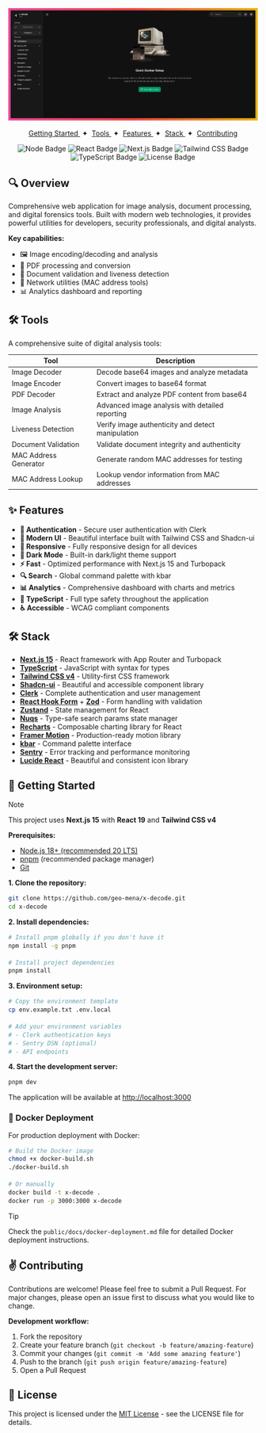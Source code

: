 <div align="center">
<img src="public/images/banner.png">
<p></p>
</div>

<div align="center">
    <a href="#-getting-started">
        Getting Started
    </a>
    <span>&nbsp;✦&nbsp;</span>
    <a href="#-tools">
        Tools
    </a>
    <span>&nbsp;✦&nbsp;</span>
    <a href="#-features">
        Features
    </a>
    <span>&nbsp;✦&nbsp;</span>
    <a href="#%EF%B8%8F-stack">
        Stack
    </a>
    <span>&nbsp;✦&nbsp;</span>
    <a href="#%EF%B8%8F-contributing">
        Contributing
    </a>
</div>

</p>

<div align="center">

![Node Badge](https://shields.io/badge/Node-22.17.0-339933?logo=node.js)
![React Badge](https://shields.io/badge/React-19.0.0-61DAFB?logo=react)
![Next.js Badge](https://shields.io/badge/Next.js-15.0.0-000000?logo=next.js)
![Tailwind CSS Badge](https://shields.io/badge/Tailwind%20CSS-4.0.0-06B6D4?logo=tailwind-css)
![TypeScript Badge](https://shields.io/badge/TypeScript-5.0.0-3178C6?logo=typescript)
![License Badge](https://shields.io/badge/License-MIT-green.svg)

</div>

## 🔍 Overview

 Comprehensive web application for image analysis, document processing, and digital forensics tools. Built with modern web technologies, it provides powerful utilities for developers, security professionals, and digital analysts.

**Key capabilities:**
- 🖼️ Image encoding/decoding and analysis
- 📄 PDF processing and conversion
- 🔐 Document validation and liveness detection
- 🔧 Network utilities (MAC address tools)
- 📊 Analytics dashboard and reporting

## 🛠️ Tools

A comprehensive suite of digital analysis tools:

| Tool                    | Description                                                     |
| ----------------------- | --------------------------------------------------------------- |
| Image Decoder           | Decode base64 images and analyze metadata                      |
| Image Encoder           | Convert images to base64 format                                |
| PDF Decoder             | Extract and analyze PDF content from base64                    |
| Image Analysis          | Advanced image analysis with detailed reporting                |
| Liveness Detection      | Verify image authenticity and detect manipulation              |
| Document Validation     | Validate document integrity and authenticity                   |
| MAC Address Generator   | Generate random MAC addresses for testing                      |
| MAC Address Lookup      | Lookup vendor information from MAC addresses                   |

## ✨ Features

- **🔐 Authentication** - Secure user authentication with Clerk
- **🎨 Modern UI** - Beautiful interface built with Tailwind CSS and Shadcn-ui
- **📱 Responsive** - Fully responsive design for all devices
- **🌙 Dark Mode** - Built-in dark/light theme support
- **⚡ Fast** - Optimized performance with Next.js 15 and Turbopack
- **🔍 Search** - Global command palette with kbar
- **📊 Analytics** - Comprehensive dashboard with charts and metrics
- **🎯 TypeScript** - Full type safety throughout the application
- **♿ Accessible** - WCAG compliant components

## 🛠️ Stack

- [**Next.js 15**](https://nextjs.org/) - React framework with App Router and Turbopack
- [**TypeScript**](https://www.typescriptlang.org/) - JavaScript with syntax for types
- [**Tailwind CSS v4**](https://tailwindcss.com/) - Utility-first CSS framework
- [**Shadcn-ui**](https://ui.shadcn.com/) - Beautiful and accessible component library
- [**Clerk**](https://clerk.com/) - Complete authentication and user management
- [**React Hook Form**](https://react-hook-form.com/) + [**Zod**](https://zod.dev/) - Form handling with validation
- [**Zustand**](https://zustand-demo.pmnd.rs/) - State management for React
- [**Nuqs**](https://nuqs.47ng.com/) - Type-safe search params state manager
- [**Recharts**](https://recharts.org/) - Composable charting library for React
- [**Framer Motion**](https://www.framer.com/motion/) - Production-ready motion library
- [**kbar**](https://kbar.vercel.app/) - Command palette interface
- [**Sentry**](https://sentry.io/) - Error tracking and performance monitoring
- [**Lucide React**](https://lucide.dev/) - Beautiful and consistent icon library

## 🚀 Getting Started

> [!NOTE]  
> This project uses **Next.js 15** with **React 19** and **Tailwind CSS v4**

**Prerequisites:**
- [Node.js 18+ (recommended 20 LTS)](https://nodejs.org/en/)
- [pnpm](https://pnpm.io/) (recommended package manager)
- [Git](https://git-scm.com/)

**1. Clone the repository:**

```bash
git clone https://github.com/geo-mena/x-decode.git
cd x-decode
```

**2. Install dependencies:**

```bash
# Install pnpm globally if you don't have it
npm install -g pnpm

# Install project dependencies
pnpm install
```

**3. Environment setup:**

```bash
# Copy the environment template
cp env.example.txt .env.local

# Add your environment variables
# - Clerk authentication keys
# - Sentry DSN (optional)
# - API endpoints
```

**4. Start the development server:**

```bash
pnpm dev
```

The application will be available at [http://localhost:3000](http://localhost:3000)

### 🐳 Docker Deployment

For production deployment with Docker:

```bash
# Build the Docker image
chmod +x docker-build.sh
./docker-build.sh

# Or manually
docker build -t x-decode .
docker run -p 3000:3000 x-decode
```

> [!TIP]
> Check the `public/docs/docker-deployment.md` file for detailed Docker deployment instructions.

## ✌️ Contributing

Contributions are welcome! Please feel free to submit a Pull Request. For major changes, please open an issue first to discuss what you would like to change.

**Development workflow:**
1. Fork the repository
2. Create your feature branch (`git checkout -b feature/amazing-feature`)
3. Commit your changes (`git commit -m 'Add some amazing feature'`)
4. Push to the branch (`git push origin feature/amazing-feature`)
5. Open a Pull Request

## 🔑 License

This project is licensed under the [MIT License](LICENSE) - see the LICENSE file for details.
